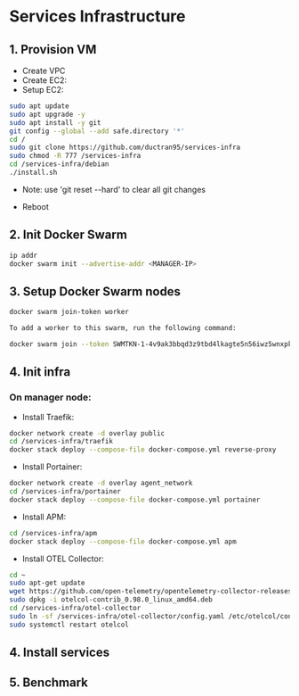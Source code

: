 # Services Infrastructure

## 1. Provision VM

- Create VPC
- Create EC2:
- Setup EC2:

```bash
sudo apt update
sudo apt upgrade -y
sudo apt install -y git
git config --global --add safe.directory '*'
cd /
sudo git clone https://github.com/ductran95/services-infra
sudo chmod -R 777 /services-infra
cd /services-infra/debian
./install.sh
```

- Note: use 'git reset --hard' to clear all git changes

- Reboot

## 2. Init Docker Swarm
```bash
ip addr
docker swarm init --advertise-addr <MANAGER-IP>
```

## 3. Setup Docker Swarm nodes
```bash
docker swarm join-token worker

To add a worker to this swarm, run the following command:

docker swarm join --token SWMTKN-1-4v9ak3bbqd3z9tbd4lkagte5n56iwz5wnxpk3agqqg2uj9fn1j-3pmq17fcgxu4p3by6sa72quft 10.0.2.95:2377
```

## 4. Init infra

### On manager node:
- Install Traefik:
```bash
docker network create -d overlay public
cd /services-infra/traefik
docker stack deploy --compose-file docker-compose.yml reverse-proxy
```

- Install Portainer:
```bash
docker network create -d overlay agent_network
cd /services-infra/portainer
docker stack deploy --compose-file docker-compose.yml portainer
```

- Install APM:
```bash
cd /services-infra/apm
docker stack deploy --compose-file docker-compose.yml apm
```

- Install OTEL Collector:
```bash
cd ~
sudo apt-get update
wget https://github.com/open-telemetry/opentelemetry-collector-releases/releases/download/v0.98.0/otelcol-contrib_0.98.0_linux_amd64.deb
sudo dpkg -i otelcol-contrib_0.98.0_linux_amd64.deb
cd /services-infra/otel-collector
sudo ln -sf /services-infra/otel-collector/config.yaml /etc/otelcol/config.yaml
sudo systemctl restart otelcol
```

## 4. Install services

## 5. Benchmark